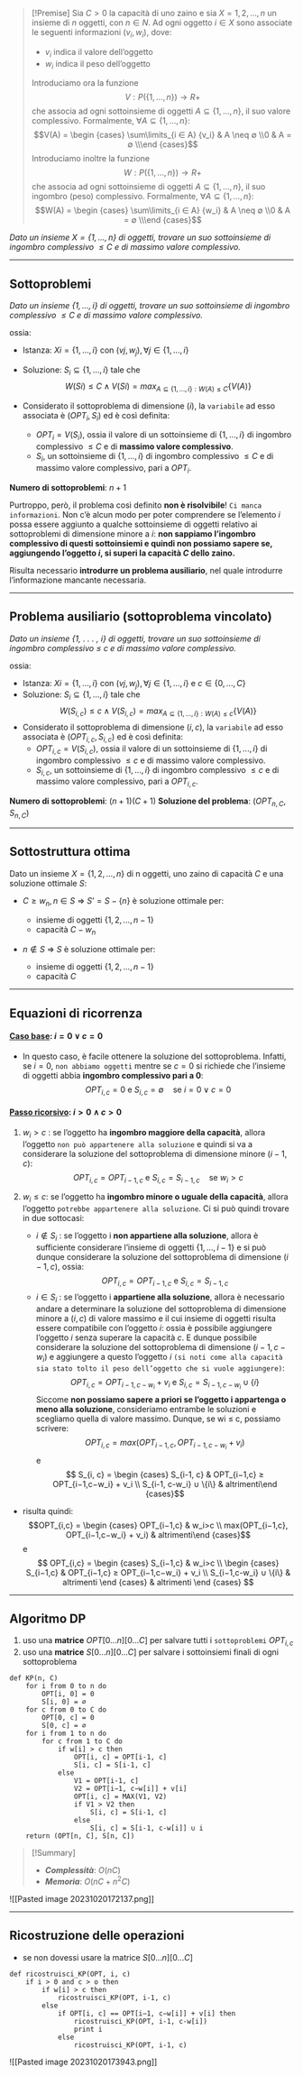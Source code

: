 >[!Premise]
>Sia $C > 0$ la capacità di uno zaino e sia $X = {1, 2, . . . , n}$ un insieme di $n$ oggetti, con $n ∈ N$. Ad ogni oggetto $i ∈ X$ sono associate le seguenti informazioni $(v_i , w_i)$, dove: 
>- $v_i$ indica il valore dell’oggetto 
>- $w_i$ indica il peso dell’oggetto
>
>Introduciamo ora la funzione $$V : P(\{1, . . . , n\}) → R+$$ che associa ad ogni sottoinsieme di oggetti $A ⊆ \{1, . . . , n\}$, il suo valore complessivo. Formalmente, $∀A ⊆ \{1, . . . , n\}$: $$V(A) = \begin {cases} \sum\limits_{i ∈ A} {v_i} & A \neq ∅ \\0 & A = ∅ \\\end {cases}$$
Introduciamo inoltre la funzione $$W : P(\{1, . . . , n\}) → R+$$ che associa ad ogni sottoinsieme di oggetti $A ⊆ \{1, . . . , n\}$, il suo ingombro (peso) complessivo. Formalmente, $∀A ⊆ \{1, . . . , n\}$: $$W(A) = \begin {cases} \sum\limits_{i ∈ A} {w_i} & A \neq ∅ \\0 & A = ∅ \\\end {cases}$$

*Dato un insieme $X = \{1, . . . , n\}$ di oggetti, trovare un suo sottoinsieme di ingombro complessivo $≤ C$ e di massimo valore complessivo.*

--- 
## Sottoproblemi

*Dato un insieme $\{1, . . . , i\}$ di oggetti, trovare un suo sottoinsieme di ingombro complessivo $≤ C$ e di massimo valore complessivo.*

ossia: 
- Istanza: $Xi = \{1, . . . , i\}$ con $(vj , w_j), ∀j ∈ \{1, . . . , i\}$
- Soluzione: $S_i ⊆ \{1, . . . , i\}$ tale che $$W(Si) ≤ C ∧ V(Si) = max_{A⊆\{1,...,i\}: W(A)≤C} \{V(A)\}$$

- Considerato il sottoproblema di dimensione $(i)$, la `variabile` ad esso associata è $(OPT_i , S_i)$ ed è così definita:
	- $OPT_i = V(S_i)$, ossia il valore di un sottoinsieme di $\{1, . . . , i\}$ di ingombro complessivo $≤ C$ e di **massimo valore complessivo**. 
	- $S_i$, un sottoinsieme di $\{1,..., i\}$ di ingombro complessivo $≤ C$ e di massimo valore complessivo, pari a $OPT_i$.

**Numero di sottoproblemi**: $n+1$

Purtroppo, però, il problema così definito **non è risolvibile**! `Ci manca informazioni`.
Non c’è alcun modo per poter comprendere se l’elemento $i$ possa essere aggiunto a qualche sottoinsieme di oggetti relativo ai sottoproblemi di dimensione minore a $i$: **non sappiamo l’ingombro complessivo di questi sottoinsiemi e quindi non possiamo sapere se, aggiungendo l’oggetto $i$, si superi la capacità $C$ dello zaino.**

Risulta necessario **introdurre un problema ausiliario**, nel quale introdurre l’informazione mancante necessaria.

---
## Problema ausiliario (sottoproblema vincolato)

*Dato un insieme {1, . . . , i} di oggetti, trovare un suo sottoinsieme di ingombro complessivo ≤ c e di massimo valore complessivo.*

ossia: 
- Istanza: $Xi = \{1, . . . , i\}$ con $(vj , w_j), ∀j ∈ \{1, . . . , i\}$ e $c ∈ \{0, . . . , C\}$
- Soluzione: $S_i ⊆ \{1, . . . , i\}$ tale che $$W(S_{i,c}) ≤ c ∧ V(S_{i,c}) = max_{A⊆\{1,...,i\}: W(A)≤c} \{V(A)\}$$
- Considerato il sottoproblema di dimensione $(i, c)$, la `variabile` ad esso associata è $(OPT_{i, c} , S_{i, c})$ ed è così definita:
	- $OPT_{i, c} = V(S_{i, c})$, ossia il valore di un sottoinsieme di $\{1, . . . , i\}$ di ingombro complessivo $≤ c$ e di massimo valore complessivo. 
	- $S_{i, c}$, un sottoinsieme di $\{1, . . . , i\}$ di ingombro complessivo $≤ c$ e di massimo valore complessivo, pari a $OPT_{i, c}$.

**Numero di sottoproblemi**: $(n+1)(C+1)$
**Soluzione del problema**: $(OPT_{n, C} , S_{n, C})$

---
## Sottostruttura ottima

Dato un insieme $X = \{1, 2, …, n\}$ di n oggetti, uno zaino di capacità $C$ e una soluzione ottimale $S$:

- $C ≥ w_n, n ∈ S$ ⇒ $S’ = S-\{n\}$ è soluzione ottimale per: 
	- insieme di oggetti $\{1, 2, …, n-1\}$
	- capacità $C - w_n$

- $n ∉ S$ ⇒ $S$ è soluzione ottimale per: 
	- insieme di oggetti $\{1, 2, …, n-1\}$
	- capacità $C$

---
## Equazioni di ricorrenza

#### <u>**Caso base**</u>: $i = 0 ∨ c = 0$
- In questo caso, è facile ottenere la soluzione del sottoproblema. Infatti, se $i = 0$, `non abbiamo oggetti` mentre se $c = 0$ si richiede che l’insieme di oggetti abbia **ingombro complessivo pari a 0**:
$$OPT_{i, c} = 0 \text{ e } S_{i, c} = ∅ \quad\text{se } i = 0 ∨ c = 0$$

#### <u>**Passo ricorsivo**</u>: $i > 0 ∧ c > 0$
1. $w_i > c$ : 
	se l’oggetto ha **ingombro maggiore della capacità**, allora l’oggetto `non può appartenere alla soluzione` e quindi si va a considerare la soluzione del sottoproblema di dimensione minore $(i−1, c)$:
	$$OPT_{i, c} = OPT_{i-1, c} \text{ e } S_{i, c} = S_{i-1, c} \quad\text{se } w_i > c$$

2. $w_i ≤ c$: se l’oggetto ha **ingombro minore o uguale della capacità**, allora l’oggetto `potrebbe appartenere alla soluzione`. Ci si può quindi trovare in due sottocasi:
	- $i \not\in S_i$ : se l’oggetto i **non appartiene alla soluzione**, allora è sufficiente considerare l’insieme di oggetti $\{1, . . . , i − 1\}$ e si può dunque considerare la soluzione del sottoproblema di dimensione $(i−1, c)$, ossia: $$OPT_{i, c} = OPT_{i-1, c} \text{ e } S_{i, c} = S_{i-1, c}$$
	- $i ∈ S_i$ : se l’oggetto i **appartiene alla soluzione**, allora è necessario andare a determinare la soluzione del sottoproblema di dimensione minore a $(i, c)$ di valore massimo e il cui insieme di oggetti risulta essere compatibile con l’oggetto $i$: ossia è possibile aggiungere l’oggetto $i$ senza superare la capacità $c$. E dunque possibile considerare la soluzione del sottoproblema di dimensione $(i − 1, c − w_i)$ e aggiungere a questo l’oggetto $i$ `(si noti come alla capacità sia stato tolto il peso dell’oggetto che si vuole aggiungere)`: $$OPT_{i, c} = OPT_{i-1, c-w_i}+v_i \text{ e } S_{i, c} = S_{i-1, c-w_i} ∪ \{i\}$$
	Siccome **non possiamo sapere a priori se l’oggetto i appartenga o meno alla soluzione**, consideriamo entrambe le soluzioni e scegliamo quella di valore massimo. Dunque, se wi ≤ c, possiamo scrivere: $$OPT_{i,c} = max(OPT_{i−1,c}, OPT_{i−1,c−w_i} + v_i)$$
	e $$ S_{i, c} = \begin {cases} S_{i-1, c} & OPT_{i−1,c} ≥ OPT_{i−1,c−w_i} + v_i \\ S_{i-1, c-w_i} ∪ \{i\} & altrimenti\end {cases}$$
- risulta quindi: 
$$OPT_{i,c} = \begin {cases} OPT_{i−1,c} & w_i>c \\ max(OPT_{i−1,c}, OPT_{i−1,c−w_i} + v_i) & altrimenti\end {cases}$$
e
$$
OPT_{i,c} = 
\begin {cases} 
S_{i−1,c} & w_i>c \\ 
\begin {cases} 
S_{i−1,c} & OPT_{i−1,c} ≥ OPT_{i−1,c−w_i} + v_i \\
S_{i−1,c-w_i} ∪ \{i\} & altrimenti
\end {cases}
& altrimenti
\end {cases}
$$

---
## Algoritmo DP

1. uso una **matrice** $OPT[0...n][0...C]$ per salvare tutti i `sottoproblemi` $OPT_{i, c}$
2. uso una **matrice** $S[0...n][0...C]$ per salvare i sottoinsiemi finali di ogni sottoproblema 

``` Pseudocodice TI:"KP" "FOLD"
def KP(n, C)
	for i from 0 to n do 
		OPT[i, 0] = 0
		S[i, 0] = ∅
	for c from 0 to C do
		OPT[0, c] = 0
		S[0, c] = ∅
	for i from 1 to n do 
		for c from 1 to C do 
			if w[i] > c then 
				OPT[i, c] = OPT[i-1, c]
				S[i, c] = S[i-1, c]
			else
				V1 = OPT[i-1, c]
				V2 = OPT[i−1, c−w[i]] + v[i]
				OPT[i, c] = MAX(V1, V2)
				if V1 > V2 then
					S[i, c] = S[i-1, c]
				else
					S[i, c] = S[i-1, c-w[i]] ∪ i
	return (OPT[n, C], S[n, C])
```


> [!Summary]
> - ***Complessità***: $O(nC)$
> - ***Memoria***: $O(nC + n^2C)$

![[Pasted image 20231020172137.png]]

---

## Ricostruzione delle operazioni

- se non dovessi usare la matrice $S[0...n][0...C]$

``` Pseudocodice TI:"ricostruisci_KP" "FOLD"
def ricostruisci_KP(OPT, i, c)
	if i > 0 and c > o then
		if w[i] > c then
			ricostruisci_KP(OPT, i-1, c)
		else
			if OPT[i, c] == OPT[i−1, c−w[i]] + v[i] then
				ricostruisci_KP(OPT, i-1, c-w[i])
				print i
			else
				ricostruisci_KP(OPT, i-1, c)
``` 

![[Pasted image 20231020173943.png]]